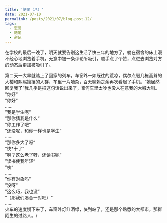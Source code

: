```yaml
---
title: '随笔（八）'
date: 2021-07-10
permalink: /posts/2021/07/blog-post-12/
tags:
  - 恋爱
  - 随笔
  - 杂记
---
```


在学校的最后一晚了，明天就要告别这生活了快三年的地方了，躺在宿舍的床上漫不经心地浏览着手机，无意中被一条评论所吸引，顺手点了个赞，点进去浏览对方的动态后更加被吸引了。

第二天一大早就踏上了回家的列车，车窗外一如既往的荒凉，偶尔点缀几栋高耸的大楼和熙熙攘攘的人群，车里一片嘈杂，百无聊赖之余再次看起了手机。“她居然回复我了”我几乎是把这句话说出来了，奈何车里太吵也没人在意我的大喊大叫。\
”你好“\
”你好“\
……\
”我是学生呢“\
”那你猜我是什么“\
”你工作了吧“\
”还没呢，和你一样也是学生“\
……\
”那你多大了呀“\
”快*十了“\
”啊？这么老了呀，还读书呢“\
”读书使我年轻“\
”咦“\
……\
”你有对象吗“\
”没呀“\
”这么巧，我也没“\
”（那我们凑合一对吧）“\
……\
火车的速度慢下来了，车窗外灯红酒绿，快到站了，还是那个熟悉的大都市，那群陌生的过路人。\
